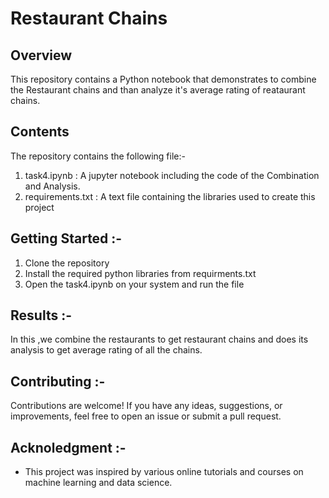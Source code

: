 # Restaurant Chains

## Overview

This repository contains a Python notebook that demonstrates to combine the Restaurant chains and than analyze it's average rating of reataurant chains.
## Contents

The repository contains the following file:-

1.  task4.ipynb : A jupyter notebook including the code of the Combination and Analysis.
2.  requirements.txt : A text file containing the libraries used to create this project

## Getting Started :-

1. Clone the repository
2. Install the required python libraries from requirments.txt
3. Open the task4.ipynb on your system and run the file

## Results :-

In this ,we combine the restaurants to get restaurant chains and does its analysis to get average rating of all the chains.

## Contributing :-

Contributions are welcome! If you have any ideas, suggestions, or improvements, feel free to open an issue or submit a pull request.

## Acknoledgment :-

- This project was inspired by various online tutorials and courses on machine learning and data science.
